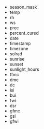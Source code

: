 - season_mask
- temp
- rh
- ws
- prec
- percent_cured
- date
- timestamp
- timezone
- solrad
- sunrise
- sunset
- sunlight_hours
- ffmc
- dmc
- dc
- isi
- bui
- fwi
- dsr
- gfmc
- gsi
- gfwi
